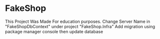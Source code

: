 # FakeShop
This Project Was Made For education purposes. 
Change Server Name in "FakeShopDbContext" under project "FakeShop.Infra"
Add migration using package manager console then update database
